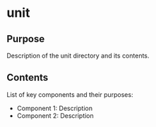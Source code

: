 # unit

## Purpose
Description of the unit directory and its contents.

## Contents
List of key components and their purposes:
- Component 1: Description
- Component 2: Description

